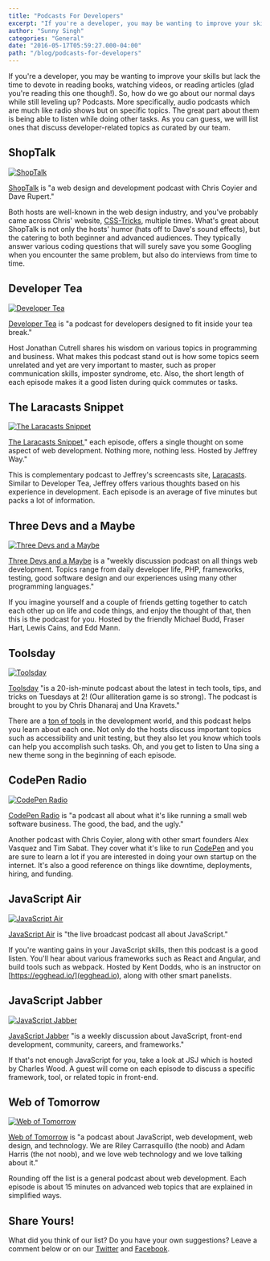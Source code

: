 ```yaml
---
title: "Podcasts For Developers"
excerpt: "If you're a developer, you may be wanting to improve your skills but lack the time to devote in reading books, watching videos, or reading articles (glad you're reading this one though!). So, how do we go about our normal days while still leveling up? Podcasts. More specifically, audio podcasts which are much like radio shows but on specific topics. The great part about them is being able to listen while doing other tasks. As you can guess, we will list ones that discuss developer-related topics as curated by our team."
author: "Sunny Singh"
categories: "General"
date: "2016-05-17T05:59:27.000-04:00"
path: "/blog/podcasts-for-developers"
---
```


If you're a developer, you may be wanting to improve your skills but lack the time to devote in reading books, watching videos, or reading articles (glad you're reading this one though!). So, how do we go about our normal days while still leveling up? Podcasts. More specifically, audio podcasts which are much like radio shows but on specific topics. The great part about them is being able to listen while doing other tasks. As you can guess, we will list ones that discuss developer-related topics as curated by our team.

## ShopTalk

[![ShopTalk](./images/shoptalk.jpg)](http://shoptalkshow.com/)

[ShopTalk](http://shoptalkshow.com/) is "a web design and development podcast with Chris Coyier and Dave Rupert."

Both hosts are well-known in the web design industry, and you've probably came across Chris' website, [CSS-Tricks](https://css-tricks.com/), multiple times. What's great about ShopTalk is not only the hosts' humor (hats off to Dave's sound effects), but the catering to both beginner and advanced audiences. They typically answer various coding questions that will surely save you some Googling when you encounter the same problem, but also do interviews from time to time.

## Developer Tea

[![Developer Tea](./images/developertea.jpg)](http://spec.fm/podcasts/developer-tea)

[Developer Tea](http://spec.fm/podcasts/developer-tea) is "a podcast for developers designed to fit inside your tea break." 

Host Jonathan Cutrell shares his wisdom on various topics in programming and business. What makes this podcast stand out is how some topics seem unrelated and yet are very important to master, such as proper communication skills, imposter syndrome, etc. Also, the short length of each episode makes it a good listen during quick commutes or tasks.

## The Laracasts Snippet

[![The Laracasts Snippet](./images/thelaracastssnippet.jpg)](https://laracasts.simplecast.fm/)

[The Laracasts Snippet](https://laracasts.simplecast.fm/)," each episode, offers a single thought on some aspect of web development. Nothing more, nothing less. Hosted by Jeffrey Way."

This is complementary podcast to Jeffrey's screencasts site, [Laracasts](https://laracasts.com/). Similar to Developer Tea, Jeffrey offers various thoughts based on his experience in development. Each episode is an average of five minutes but packs a lot of information.

## Three Devs and a Maybe

[![Three Devs and a Maybe](./images/threedevsandamaybe.jpg)](http://threedevsandamaybe.com/)

[Three Devs and a Maybe](http://threedevsandamaybe.com/) is a "weekly discussion podcast on all things web development. Topics range from daily developer life, PHP, frameworks, testing, good software design and our experiences using many other programming languages."

If you imagine yourself and a couple of friends getting together to catch each other up on life and code things, and enjoy the thought of that, then this is the podcast for you. Hosted by the friendly Michael Budd, Fraser Hart, Lewis Cains, and Edd Mann.

## Toolsday

[![Toolsday](./images/toolsday.jpg)](http://toolsday.io/)

[Toolsday](http://toolsday.io/) "is a 20-ish-minute podcast about the latest in tech tools, tips, and tricks on Tuesdays at 2! (Our alliteration game is so strong). The podcast is brought to you by Chris Dhanaraj and Una Kravets."

There are a [ton of tools](https://ninjality.com/blog/slimming-down-your-toolset) in the development world, and this podcast helps you learn about each one. Not only do the hosts discuss important topics such as accessibility and unit testing, but they also let you know which tools can help you accomplish such tasks. Oh, and you get to listen to Una sing a new theme song in the beginning of each episode.

## CodePen Radio

[![CodePen Radio](./images/codepenradio.jpg)](https://blog.codepen.io/radio/)

[CodePen Radio](https://blog.codepen.io/radio/) is "a podcast all about what it's like running a small web software business. The good, the bad, and the ugly."

Another podcast with Chris Coyier, along with other smart founders Alex Vasquez and Tim Sabat. They cover what it's like to run [CodePen](http://codepen.io/) and you are sure to learn a lot if you are interested in doing your own startup on the internet. It's also a good reference on things like downtime, deployments, hiring, and funding.

## JavaScript Air

[![JavaScript Air](./images/javascriptair.jpg)](https://javascriptair.com/)

[JavaScript Air](https://javascriptair.com/) is "the live broadcast podcast all about JavaScript."

If you're wanting gains in your JavaScript skills, then this podcast is a good listen. You'll hear about various frameworks such as React and Angular, and build tools such as webpack. Hosted by Kent Dodds, who is an instructor on [https://egghead.io/](egghead.io), along with other smart panelists.

## JavaScript Jabber

[![JavaScript Jabber](./images/javascriptjabber.jpg)](https://devchat.tv/js-jabber)

[JavaScript Jabber](https://devchat.tv/js-jabber) "is a weekly discussion about JavaScript, front-end development, community, careers, and frameworks."

If that's not enough JavaScript for you, take a look at JSJ which is hosted by Charles Wood. A guest will come on each episode to discuss a specific framework, tool, or related topic in front-end.

## Web of Tomorrow

[![Web of Tomorrow](./images/weboftomorrow.jpg)]((http://www.weboftomorrowpodcast.com/))

[Web of Tomorrow](http://www.weboftomorrowpodcast.com/) is "a podcast about JavaScript, web development, web design, and technology. We are Riley Carrasquillo (the noob) and Adam Harris (the not noob), and we love web technology and we love talking about it."

Rounding off the list is a general podcast about web development. Each episode is about 15 minutes on advanced web topics that are explained in simplified ways.

## Share Yours!

What did you think of our list? Do you have your own suggestions? Leave a comment below or on our [Twitter](https://twitter.com/ninjalitydesign) and [Facebook](https://www.facebook.com/ninjalitydesign).